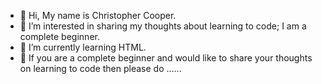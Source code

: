 - 👋 Hi, My name is Christopher Cooper.
- 👀 I’m interested in sharing my thoughts about learning to code; I am a complete beginner.
- 🌱 I’m currently learning HTML.
- 💞️ If you are a complete beginner and would like to share your thoughts on learning to code then please do ......


<!---
ChrisHenryC/ChrisHenryC is a ✨ special ✨ repository because its `README.md` (this file) appears on your GitHub profile.
You can click the Preview link to take a look at your changes.
--->
